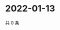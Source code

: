 # 2022-01-13

共 0 条

<!-- BEGIN WEIBO -->
<!-- 最后更新时间 Thu Jan 13 2022 11:17:45 GMT+0800 (China Standard Time) -->

<!-- END WEIBO -->
